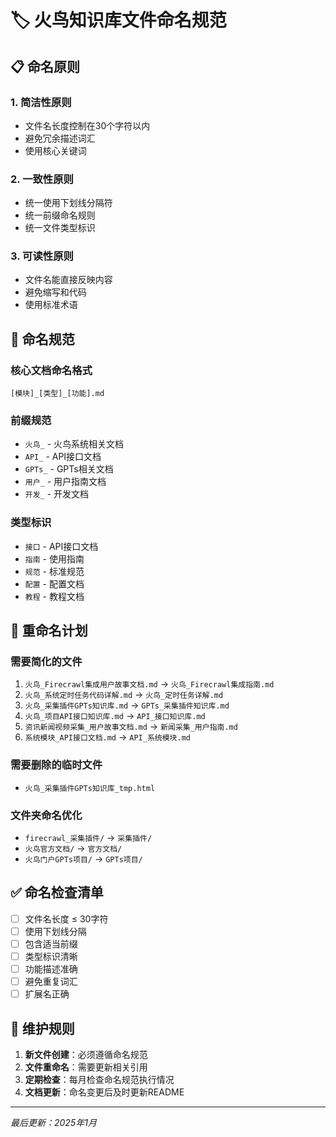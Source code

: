 # 🏷️ 火鸟知识库文件命名规范

## 📋 命名原则

### 1. 简洁性原则
- 文件名长度控制在30个字符以内
- 避免冗余描述词汇
- 使用核心关键词

### 2. 一致性原则
- 统一使用下划线分隔符
- 统一前缀命名规则
- 统一文件类型标识

### 3. 可读性原则
- 文件名能直接反映内容
- 避免缩写和代码
- 使用标准术语

## 🎯 命名规范

### 核心文档命名格式
```
[模块]_[类型]_[功能].md
```

### 前缀规范
- `火鸟_` - 火鸟系统相关文档
- `API_` - API接口文档
- `GPTs_` - GPTs相关文档
- `用户_` - 用户指南文档
- `开发_` - 开发文档

### 类型标识
- `接口` - API接口文档
- `指南` - 使用指南
- `规范` - 标准规范
- `配置` - 配置文档
- `教程` - 教程文档

## 📝 重命名计划

### 需要简化的文件
1. `火鸟_Firecrawl集成用户故事文档.md` → `火鸟_Firecrawl集成指南.md`
2. `火鸟_系统定时任务代码详解.md` → `火鸟_定时任务详解.md`
3. `火鸟_采集插件GPTs知识库.md` → `GPTs_采集插件知识库.md`
4. `火鸟_项目API接口知识库.md` → `API_接口知识库.md`
5. `资讯新闻视频采集_用户故事文档.md` → `新闻采集_用户指南.md`
6. `系统模块_API接口文档.md` → `API_系统模块.md`

### 需要删除的临时文件
- `火鸟_采集插件GPTs知识库_tmp.html`

### 文件夹命名优化
- `firecrawl_采集插件/` → `采集插件/`
- `火鸟官方文档/` → `官方文档/`
- `火鸟门户GPTs项目/` → `GPTs项目/`

## ✅ 命名检查清单

- [ ] 文件名长度 ≤ 30字符
- [ ] 使用下划线分隔
- [ ] 包含适当前缀
- [ ] 类型标识清晰
- [ ] 功能描述准确
- [ ] 避免重复词汇
- [ ] 扩展名正确

## 🔄 维护规则

1. **新文件创建**：必须遵循命名规范
2. **文件重命名**：需要更新相关引用
3. **定期检查**：每月检查命名规范执行情况
4. **文档更新**：命名变更后及时更新README

---

*最后更新：2025年1月*